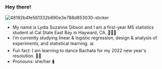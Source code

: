### Hey there! 



![48192b4fe561332b890e3e788d853030-sticker](https://user-images.githubusercontent.com/87203716/154868298-a9645df0-566b-4c31-9ca1-44a177725b12.png)

- My name is Lydia Suzanne Gibson and I am a first-year MS statistics student at Cal State East Bay in Hayward, CA. 👩🏾‍🎓
- I’m currently studying linear & logistic regression, design & analysis of experiments, and statistical learning. 📊
- Fun fact: I am learning to dance Bachata for my 2022 new year's resolution. 💃🏾
- Pronouns: she/her 🚺


<!--
**lgibson7/lgibson7** is a ✨ _special_ ✨ repository because its `README.md` (this file) appears on your GitHub profile.

-->
